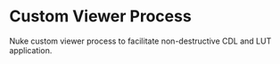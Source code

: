 # Custom Viewer Process
Nuke custom viewer process to facilitate non-destructive CDL and LUT application.
